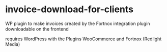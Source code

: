 # invoice-download-for-clients
WP plugin to make invoices created by the Fortnox integration plugin downloadable on the frontend

requires WordPress with the Plugins WooCommerce and Fortnox (Redlight Media)